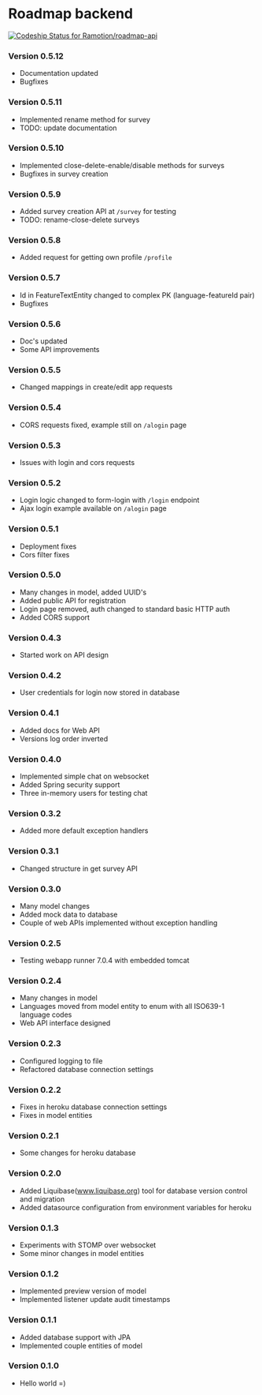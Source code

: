 # Roadmap backend #
[ ![Codeship Status for Ramotion/roadmap-api](https://codeship.com/projects/2ba911f0-4afc-0132-8280-0ac24b6883cd/status?branch=master)](https://codeship.com/projects/46560)

### Version 0.5.12 ###

* Documentation updated
* Bugfixes

### Version 0.5.11 ###

* Implemented rename method for survey
* TODO: update documentation

### Version 0.5.10 ###

* Implemented close-delete-enable/disable methods for surveys
* Bugfixes in survey creation

### Version 0.5.9 ###

* Added survey creation API at `/survey` for testing
* TODO: rename-close-delete surveys

### Version 0.5.8 ###

* Added request for getting own profile `/profile`

### Version 0.5.7 ###

* Id in FeatureTextEntity changed to complex PK (language-featureId pair)
* Bugfixes

### Version 0.5.6 ###

* Doc's updated
* Some API improvements

### Version 0.5.5 ###

* Changed mappings in create/edit app requests

### Version 0.5.4 ###

* CORS requests fixed, example still on `/alogin` page

### Version 0.5.3 ###

* Issues with login and cors requests

### Version 0.5.2 ###

* Login logic changed to form-login with `/login` endpoint
* Ajax login example available on `/alogin` page

### Version 0.5.1 ###

* Deployment fixes
* Cors filter fixes

### Version 0.5.0 ###

* Many changes in model, added UUID's
* Added public API for registration
* Login page removed, auth changed to standard basic HTTP auth
* Added CORS support

### Version 0.4.3 ###

* Started work on API design

### Version 0.4.2 ###

* User credentials for login now stored in database

### Version 0.4.1 ###

* Added docs for Web API
* Versions log order inverted

### Version 0.4.0 ###

* Implemented simple chat on websocket
* Added Spring security support
* Three in-memory users for testing chat

### Version 0.3.2 ###

* Added more default exception handlers

### Version 0.3.1 ###

* Changed structure in get survey API

### Version 0.3.0 ###

* Many model changes
* Added mock data to database
* Couple of web APIs implemented without exception handling

### Version 0.2.5 ###

* Testing webapp runner 7.0.4 with embedded tomcat

### Version 0.2.4 ###

* Many changes in model
* Languages moved from model entity to enum with all ISO639-1 language codes
* Web API interface designed

### Version 0.2.3 ###

* Configured logging to file
* Refactored database connection settings

### Version 0.2.2 ###

* Fixes in heroku database connection settings
* Fixes in model entities

### Version 0.2.1 ###

* Some changes for heroku database

### Version 0.2.0 ###

* Added Liquibase(www.liquibase.org) tool for database version control and migration
* Added datasource configuration from environment variables for heroku

### Version 0.1.3 ###

* Experiments with STOMP over websocket
* Some minor changes in model entities

### Version 0.1.2 ###

* Implemented preview version of model
* Implemented listener update audit timestamps

### Version 0.1.1 ###

* Added database support with JPA
* Implemented couple entities of model

### Version 0.1.0 ###

* Hello world =)



